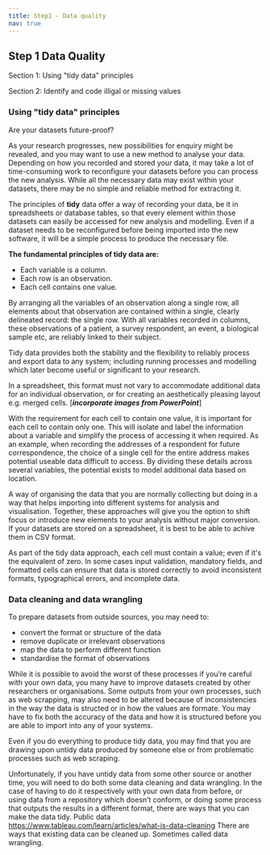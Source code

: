 ```yaml
---
title: Step1 - Data quality
nav: true
---
```



## Step 1 Data Quality

  Section 1: Using "tidy data" principles
 
  Section 2: Identify and code illigal or missing values

### Using "tidy data" principles
Are your datasets future-proof? 

As your research progresses, new possibilities for enquiry might be revealed, and you may want to use a new method to analyse your data. Depending on how you recorded and stored your data, it may take a lot of time-consuming work to reconfigure your datasets before you can process the new analysis. While all the necessary data may exist within your datasets, there may be no simple and reliable method for extracting it.

The principles of **tidy** data offer a way of recording your data, be it in spreadsheets or database tables, so that every element within those datasets can easily be accessed for new analysis and modelling. Even if a dataset needs to be reconfigured before being imported into the new software, it will be a simple process to produce the necessary file.

**The fundamental principles of tidy data are:**
- Each variable is a column.
- Each row is an observation.
- Each cell contains one value.

By arranging all the variables of an observation along a single row, all elements about that observation are contained within a single, clearly delineated record: the single row. With all variables recorded in columns, these observations of a patient, a survey respondent, an event, a biological sample etc, are reliably linked to their subject.

Tidy data provides both the stability and the flexibility to reliably process and export data to any system; including running processes and modelling which later become useful or significant to your research.  

In a spreadsheet, this format must not vary to accommodate additional data for an individual observation, or for creating an aesthetically pleasing layout e.g. merged cells. [***incorporate images from PowerPoint***]

With the requirement for each cell to contain one value, it is important for each cell to contain only one. This will isolate and label the information about a variable and simplify the process of accessing it when required. As an example, when recording the addresses of a respondent for future correspondence, the choice of a single cell for the entire address makes potential useable data difficult to access. By dividing these details across several variables, the potential exists to model additional data based on location.

A way of organising the data that you are normally collecting but doing in a way that helps importing into different systems for analysis and visualisation. Together, these approaches will give you the option to shift focus or introduce new elements to your analysis without major conversion. If your datasets are stored on a spreadsheet, it is best to be able to achive them in CSV format.

As part of the tidy data approach, each cell must contain a value; even if it's the equivalent of zero. In some cases input validation, mandatory fields, and formatted cells can ensure that data is stored correctly to avoid inconsistent formats, typographical errors, and incomplete data.

### Data cleaning and data wrangling 
To prepare datasets from outside sources, you may need to:
- convert the format or structure of the data
- remove duplicate or irrelevant observations
- map the data to perform different function
- standardise the format of observations



While it is possible to avoid the worst of these processes if you’re careful with your own data, you many have to improve datasets created by other researchers or organisations. Some outputs from your own processes, such as web scrapping, may also need to be altered because of inconsistencies in the way the data is structed or in how the values are formate. You may have to fix both the accuracy of the data and how it is structured before you are able to import into any of your systems.

Even if you do everything to produce tidy data, you may find that you are drawing upon untidy data produced by someone else or from problematic processes such as web scraping.

Unfortunately, if you have untidy data from some other source or another time, you will need to do both some data cleaning and data wrangling.
In the case of having to do it respectively with your own data from before, or using data from a repository which doesn’t conform, or doing some process that outputs the results in a different format, there are ways that you can make the data tidy. Public data
https://www.tableau.com/learn/articles/what-is-data-cleaning
There are ways that existing data can be cleaned up. Sometimes called data wrangling.

